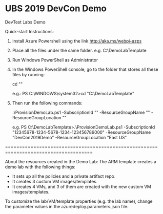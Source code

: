 # UBS 2019 DevCon Demo
DevTest Labs Demo

Quick-start Instructions:
1. Install Azure Powershell using the link http://aka.ms/webpi-azps
2. Place all the files under the same folder. e.g. C:\DemoLabTemplate
3. Run Windows PowerShell as Administrator
4. In the Windows PowerShell console, go to the folder that stores all these files by running:

	cd "<your folder path>"

   e.g.:
	PS C:\WINDOWS\system32>cd "C:\DemoLabTemplate"

5. Then run the following commands:

	.\ProvisionDemoLab.ps1 -SubscriptionId "<Azure subscription ID where the lab will be created>" -ResourceGroupName "<name for the new resource group where the lab will be created>" -ResourceGroupLocation "<location for the resource group to be created. e.g. West US>"

   e.g.
	PS C:\DemoLabTemplate>.\ProvisionDemoLab.ps1 -SubscriptionId "12345678-1234-5678-1234-123456789000" -ResourceGroupName "DevCon2019Demo" -ResourceGroupLocation "East US"

=====================================================================================

About the resources created in the Demo Lab:
The ARM template creates a demo lab with the following things:
* It sets up all the policies and a private artifact repo.
* It creates 3 custom VM images/templates.
* It creates 4 VMs, and 3 of them are created with the new custom VM images/templates.

To customize the lab/VM/template properties (e.g. the lab name), change the parameter values in the azuredeploy.parameters.json file. 
